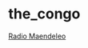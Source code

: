 # the_congo

[Radio Maendeleo](https://radiomaendeleobukavu.ice.infomaniak.ch/radiomaendeleobukavu-sk.mp3)

